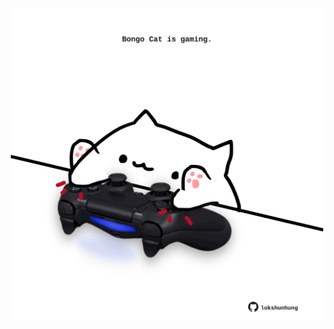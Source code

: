 <!-- built at 04/06/2025, 18:00:43 UTC -->
<p align="center">
  <img width="500" height="500" src="./ReadmeImage.svg">
</p>
